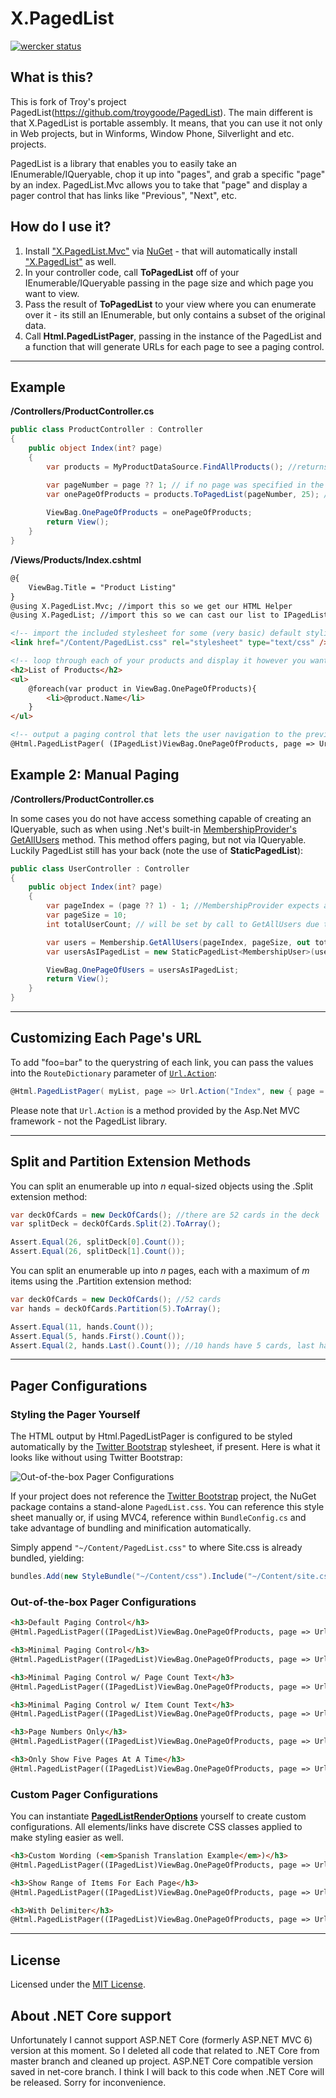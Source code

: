 # X.PagedList

[![wercker status](https://app.wercker.com/status/d179668548bcb9e93cdb1a3563cc9e1a/s "wercker status")](https://app.wercker.com/project/bykey/d179668548bcb9e93cdb1a3563cc9e1a)

## What is this?
This is fork of Troy's project  PagedList(https://github.com/troygoode/PagedList).
The main different is that X.PagedList is portable assembly. It means, that you can use it not only in Web projects, but in Winforms, Window Phone, Silverlight and etc. projects.

PagedList is a library that enables you to easily take an IEnumerable/IQueryable, chop it up into "pages", and grab a specific "page" by an index. PagedList.Mvc allows you to take that "page" and display a pager control that has links like "Previous", "Next", etc.

## How do I use it?

1. Install ["X.PagedList.Mvc"](http://nuget.org/List/Packages/X.PagedList.Mvc) via [NuGet](http://nuget.org) - that will automatically install ["X.PagedList"](https://nuget.org/packages/X.PagedList/) as well.
2. In your controller code, call **ToPagedList** off of your IEnumerable/IQueryable passing in the page size and which page you want to view.
3. Pass the result of **ToPagedList** to your view where you can enumerate over it - its still an IEnumerable, but only contains a subset of the original data.
4. Call **Html.PagedListPager**, passing in the instance of the PagedList and a function that will generate URLs for each page to see a paging control.

<hr />

## Example

**/Controllers/ProductController.cs**

```csharp
public class ProductController : Controller
{
    public object Index(int? page)
    {
        var products = MyProductDataSource.FindAllProducts(); //returns IQueryable<Product> representing an unknown number of products. a thousand maybe?

        var pageNumber = page ?? 1; // if no page was specified in the querystring, default to the first page (1)
        var onePageOfProducts = products.ToPagedList(pageNumber, 25); // will only contain 25 products max because of the pageSize
        
        ViewBag.OnePageOfProducts = onePageOfProducts;
        return View();
    }
}
```

**/Views/Products/Index.cshtml**

```html
@{
    ViewBag.Title = "Product Listing"
}
@using X.PagedList.Mvc; //import this so we get our HTML Helper
@using X.PagedList; //import this so we can cast our list to IPagedList (only necessary because ViewBag is dynamic)

<!-- import the included stylesheet for some (very basic) default styling -->
<link href="/Content/PagedList.css" rel="stylesheet" type="text/css" />

<!-- loop through each of your products and display it however you want. we're just printing the name here -->
<h2>List of Products</h2>
<ul>
    @foreach(var product in ViewBag.OnePageOfProducts){
        <li>@product.Name</li>
    }
</ul>

<!-- output a paging control that lets the user navigation to the previous page, next page, etc -->
@Html.PagedListPager( (IPagedList)ViewBag.OnePageOfProducts, page => Url.Action("Index", new { page }) )
```

## Example 2: Manual Paging

**/Controllers/ProductController.cs**

In some cases you do not have access something capable of creating an IQueryable, such as when using .Net's built-in [MembershipProvider's GetAllUsers](http://msdn.microsoft.com/en-us/library/system.web.security.membershipprovider.getallusers.aspx) method. This method offers paging, but not via IQueryable. Luckily PagedList still has your back (note the use of **StaticPagedList**):

```csharp
public class UserController : Controller
{
    public object Index(int? page)
    {
        var pageIndex = (page ?? 1) - 1; //MembershipProvider expects a 0 for the first page
        var pageSize = 10;
        int totalUserCount; // will be set by call to GetAllUsers due to _out_ paramter :-|

        var users = Membership.GetAllUsers(pageIndex, pageSize, out totalUserCount);
        var usersAsIPagedList = new StaticPagedList<MembershipUser>(users, pageIndex + 1, pageSize, totalUserCount);

        ViewBag.OnePageOfUsers = usersAsIPagedList;
        return View();
    }
}
```

<hr />

## Customizing Each Page's URL

To add "foo=bar" to the querystring of each link, you can pass the values into the `RouteDictionary` parameter of [`Url.Action`](http://msdn.microsoft.com/en-us/library/system.web.mvc.urlhelper.action.aspx):

```csharp
@Html.PagedListPager( myList, page => Url.Action("Index", new { page = page, foo = "bar" }) )
```

Please note that `Url.Action` is a method provided by the Asp.Net MVC framework - not the PagedList library.

<hr />

## Split and Partition Extension Methods

You can split an enumerable up into <em>n</em> equal-sized objects using the .Split extension method:

```csharp
var deckOfCards = new DeckOfCards(); //there are 52 cards in the deck
var splitDeck = deckOfCards.Split(2).ToArray();

Assert.Equal(26, splitDeck[0].Count());
Assert.Equal(26, splitDeck[1].Count());
```

You can split an enumerable up into <em>n</em> pages, each with a maximum of <em>m</em> items using the .Partition extension method:

```csharp
var deckOfCards = new DeckOfCards(); //52 cards
var hands = deckOfCards.Partition(5).ToArray();

Assert.Equal(11, hands.Count());
Assert.Equal(5, hands.First().Count());
Assert.Equal(2, hands.Last().Count()); //10 hands have 5 cards, last hand only has 2 cards
```

<hr />

## Pager Configurations

### Styling the Pager Yourself

The HTML output by Html.PagedListPager is configured to be styled automatically by the [Twitter Bootstrap](http://getbootstrap.com/) stylesheet, if present. Here is what it looks like without using Twitter Bootstrap:

![Out-of-the-box Pager Configurations](https://raw.github.com/kpi-ua/X.PagedList/master/DefaultPagingControlStyles.png)

If your project does not reference the [Twitter Bootstrap](http://getbootstrap.com/) project, the NuGet package contains a stand-alone `PagedList.css`. You can reference this style sheet manually or, if using MVC4, reference within `BundleConfig.cs` and take advantage of bundling and minification automatically. 

Simply append `"~/Content/PagedList.css"` to where Site.css is already bundled, yielding:

```csharp
bundles.Add(new StyleBundle("~/Content/css").Include("~/Content/site.css", "~/Content/PagedList.css"));
```

### Out-of-the-box Pager Configurations

```html
<h3>Default Paging Control</h3>
@Html.PagedListPager((IPagedList)ViewBag.OnePageOfProducts, page => Url.Action("Index", new { page = page }))

<h3>Minimal Paging Control</h3>
@Html.PagedListPager((IPagedList)ViewBag.OnePageOfProducts, page => Url.Action("Index", new { page = page }), PagedListRenderOptions.Minimal)

<h3>Minimal Paging Control w/ Page Count Text</h3>
@Html.PagedListPager((IPagedList)ViewBag.OnePageOfProducts, page => Url.Action("Index", new { page = page }), PagedListRenderOptions.MinimalWithPageCountText)

<h3>Minimal Paging Control w/ Item Count Text</h3>
@Html.PagedListPager((IPagedList)ViewBag.OnePageOfProducts, page => Url.Action("Index", new { page = page }), PagedListRenderOptions.MinimalWithItemCountText)

<h3>Page Numbers Only</h3>
@Html.PagedListPager((IPagedList)ViewBag.OnePageOfProducts, page => Url.Action("Index", new { page = page }), PagedListRenderOptions.PageNumbersOnly)

<h3>Only Show Five Pages At A Time</h3>
@Html.PagedListPager((IPagedList)ViewBag.OnePageOfProducts, page => Url.Action("Index", new { page = page }), PagedListRenderOptions.OnlyShowFivePagesAtATime)
```

### Custom Pager Configurations

You can instantiate [**PagedListRenderOptions**](https://github.com/kpi-ua/X.PagedList/blob/master/X.PagedList.Mvc/PagedListRenderOptions.cs) yourself to create custom configurations. All elements/links have discrete CSS classes applied to make styling easier as well.

```html
<h3>Custom Wording (<em>Spanish Translation Example</em>)</h3>
@Html.PagedListPager((IPagedList)ViewBag.OnePageOfProducts, page => Url.Action("Index", new { page = page }), new PagedListRenderOptions { LinkToFirstPageFormat = "<< Primera", LinkToPreviousPageFormat = "< Anterior", LinkToNextPageFormat = "Siguiente >", LinkToLastPageFormat = "&Uacute;ltima >>" })

<h3>Show Range of Items For Each Page</h3>
@Html.PagedListPager((IPagedList)ViewBag.OnePageOfProducts, page => Url.Action("Index", new { page = page }), new PagedListRenderOptions { FunctionToDisplayEachPageNumber = page => ((page - 1) * ViewBag.Names.PageSize + 1).ToString() + "-" + (((page - 1) * ViewBag.Names.PageSize) + ViewBag.Names.PageSize).ToString(), MaximumPageNumbersToDisplay = 5 })

<h3>With Delimiter</h3>
@Html.PagedListPager((IPagedList)ViewBag.OnePageOfProducts, page => Url.Action("Index", new { page = page }), new PagedListRenderOptions { DelimiterBetweenPageNumbers = "|" })
```

<hr />

## License

Licensed under the [MIT License](http://www.opensource.org/licenses/mit-license.php).


## About .NET Core support

Unfortunately I cannot support ASP.NET Core (formerly ASP.NET MVC 6) version at this moment. So I deleted all code that related to .NET Core from master branch and cleaned up project.  ASP.NET Core  compatible version saved in  net-core branch. I think I will back to this code when .NET Core will be released. Sorry for inconvenience.
